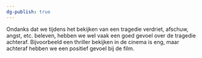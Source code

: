 ```yaml
---
dg-publish: true
---
```

Ondanks dat we tijdens het bekijken van een tragedie verdriet, afschuw, angst, etc. beleven, hebben we wel vaak een goed gevoel over de tragedie achteraf. Bijvoorbeeld een thriller bekijken in de cinema is eng, maar achteraf hebben we een positief gevoel bij de film.
